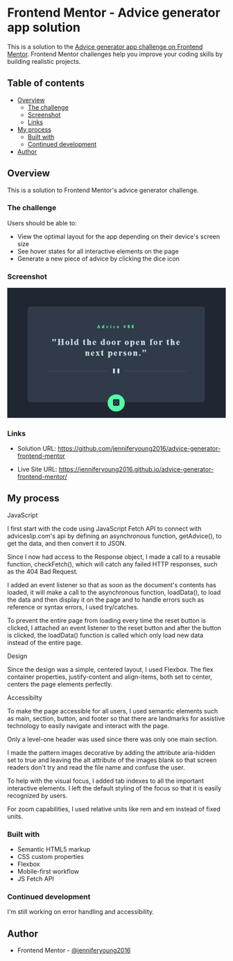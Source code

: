 # Frontend Mentor - Advice generator app solution

This is a solution to the [Advice generator app challenge on Frontend Mentor](https://www.frontendmentor.io/challenges/advice-generator-app-QdUG-13db). Frontend Mentor challenges help you improve your coding skills by building realistic projects.

## Table of contents

- [Overview](#overview)
  - [The challenge](#the-challenge)
  - [Screenshot](#screenshot)
  - [Links](#links)
- [My process](#my-process)
  - [Built with](#built-with)  
  - [Continued development](#continued-development)  
- [Author](#author)



## Overview

  This is a solution to Frontend Mentor's advice generator challenge. 

### The challenge

Users should be able to:

- View the optimal layout for the app depending on their device's screen size
- See hover states for all interactive elements on the page
- Generate a new piece of advice by clicking the dice icon

### Screenshot

![](./images/screenshot.png)


### Links

- Solution URL: https://github.com/jenniferyoung2016/advice-generator-frontend-mentor

- Live Site URL: https://jenniferyoung2016.github.io/advice-generator-frontend-mentor/

## My process

JavaScript

I first start with the code using JavaScript Fetch API to connect with adviceslip.com's api by defining an asynchronous function, getAdvice(), to get the data, and then convert it to JSON. 

Since I now had access to the Response object, I made a call to a reusable function, checkFetch(), which will catch any failed HTTP responses, such as the 404 Bad Request. 

I added an event listener so that as soon as the document's contents has loaded, it will make a call to the asynchronous function, loadData(), to load the data and then display it on the page and to handle errors such as reference or syntax errors, I used try/catches. 

To prevent the entire page from loading every time the reset button is clicked, I attached an event listener to the reset button and after the button is clicked, the loadData() function is called which only load new data instead of the entire page. 

Design

Since the design was a simple, centered layout, I used Flexbox. The flex container properties, justify-content and align-items, both set to center, centers the page elements perfectly. 

Accessibilty

To make the page accessible for all users, I used semantic elements such as main, section, button, and footer so that there are landmarks for assistive technology to easily navigate and interact with the page. 

Only a level-one header was used since there was only one main section. 

I made the pattern images decorative by adding the attribute aria-hidden set to true and leaving the alt attribute of the images blank so that screen readers don't try and read the file name and confuse the user. 

To help with the visual focus, I added tab indexes to all the important interactive elements. I left the default styling of the focus so that it is easily recognized by users.

For zoom capabilities, I used relative units like rem and em instead of fixed units. 

### Built with

- Semantic HTML5 markup
- CSS custom properties
- Flexbox
- Mobile-first workflow
- JS Fetch API


### Continued development

I'm still working on error handling and accessibility. 


## Author

- Frontend Mentor - [@jenniferyoung2016](https://www.frontendmentor.io/profile/jenniferyoung2016)



